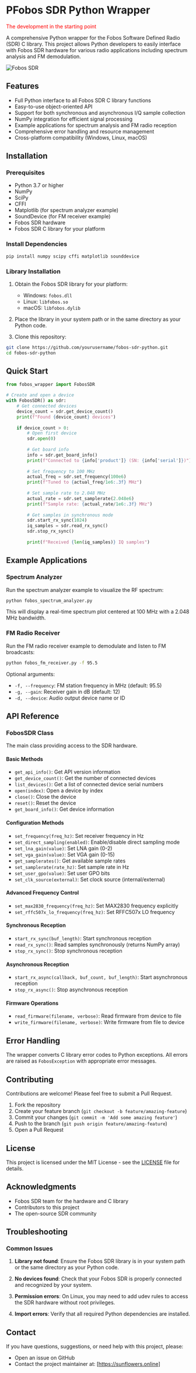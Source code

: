 # PFobos SDR Python Wrapper

<span style="color:red">The development in the starting point</span>

A comprehensive Python wrapper for the Fobos Software Defined Radio (SDR) C library. This project allows Python developers to easily interface with Fobos SDR hardware for various radio applications including spectrum analysis and FM demodulation.

![Fobos SDR](https://github.com/rigexpert/libfobos)

## Features

- Full Python interface to all Fobos SDR C library functions
- Easy-to-use object-oriented API
- Support for both synchronous and asynchronous I/Q sample collection
- NumPy integration for efficient signal processing
- Example applications for spectrum analysis and FM radio reception
- Comprehensive error handling and resource management
- Cross-platform compatibility (Windows, Linux, macOS)

## Installation

### Prerequisites

- Python 3.7 or higher
- NumPy
- SciPy
- CFFI
- Matplotlib (for spectrum analyzer example)
- SoundDevice (for FM receiver example)
- Fobos SDR hardware
- Fobos SDR C library for your platform

### Install Dependencies

```bash
pip install numpy scipy cffi matplotlib sounddevice
```

### Library Installation

1. Obtain the Fobos SDR library for your platform:
   - Windows: `fobos.dll`
   - Linux: `libfobos.so`
   - macOS: `libfobos.dylib`

2. Place the library in your system path or in the same directory as your Python code.

3. Clone this repository:
```bash
git clone https://github.com/yourusername/fobos-sdr-python.git
cd fobos-sdr-python
```

## Quick Start

```python
from fobos_wrapper import FobosSDR

# Create and open a device
with FobosSDR() as sdr:
    # Get connected devices
    device_count = sdr.get_device_count()
    print(f"Found {device_count} devices")
    
    if device_count > 0:
        # Open first device
        sdr.open(0)
        
        # Get board info
        info = sdr.get_board_info()
        print(f"Connected to {info['product']} (SN: {info['serial']})")
        
        # Set frequency to 100 MHz
        actual_freq = sdr.set_frequency(100e6)
        print(f"Tuned to {actual_freq/1e6:.3f} MHz")
        
        # Set sample rate to 2.048 MHz
        actual_rate = sdr.set_samplerate(2.048e6)
        print(f"Sample rate: {actual_rate/1e6:.3f} MHz")
        
        # Get samples in synchronous mode
        sdr.start_rx_sync(1024)
        iq_samples = sdr.read_rx_sync()
        sdr.stop_rx_sync()
        
        print(f"Received {len(iq_samples)} IQ samples")
```

## Example Applications

### Spectrum Analyzer

Run the spectrum analyzer example to visualize the RF spectrum:

```bash
python fobos_spectrum_analyzer.py
```

This will display a real-time spectrum plot centered at 100 MHz with a 2.048 MHz bandwidth.

### FM Radio Receiver

Run the FM radio receiver example to demodulate and listen to FM broadcasts:

```bash
python fobos_fm_receiver.py -f 95.5
```

Optional arguments:
- `-f, --frequency`: FM station frequency in MHz (default: 95.5)
- `-g, --gain`: Receiver gain in dB (default: 12)
- `-d, --device`: Audio output device name or ID

## API Reference

### FobosSDR Class

The main class providing access to the SDR hardware.

#### Basic Methods

- `get_api_info()`: Get API version information
- `get_device_count()`: Get the number of connected devices
- `list_devices()`: Get a list of connected device serial numbers
- `open(index)`: Open a device by index
- `close()`: Close the device
- `reset()`: Reset the device
- `get_board_info()`: Get device information

#### Configuration Methods

- `set_frequency(freq_hz)`: Set receiver frequency in Hz
- `set_direct_sampling(enabled)`: Enable/disable direct sampling mode
- `set_lna_gain(value)`: Set LNA gain (0-2)
- `set_vga_gain(value)`: Set VGA gain (0-15)
- `get_samplerates()`: Get available sample rates
- `set_samplerate(rate_hz)`: Set sample rate in Hz
- `set_user_gpo(value)`: Set user GPO bits
- `set_clk_source(external)`: Set clock source (internal/external)

#### Advanced Frequency Control

- `set_max2830_frequency(freq_hz)`: Set MAX2830 frequency explicitly
- `set_rffc507x_lo_frequency(freq_hz)`: Set RFFC507x LO frequency

#### Synchronous Reception

- `start_rx_sync(buf_length)`: Start synchronous reception
- `read_rx_sync()`: Read samples synchronously (returns NumPy array)
- `stop_rx_sync()`: Stop synchronous reception

#### Asynchronous Reception

- `start_rx_async(callback, buf_count, buf_length)`: Start asynchronous reception
- `stop_rx_async()`: Stop asynchronous reception

#### Firmware Operations

- `read_firmware(filename, verbose)`: Read firmware from device to file
- `write_firmware(filename, verbose)`: Write firmware from file to device

## Error Handling

The wrapper converts C library error codes to Python exceptions. All errors are raised as `FobosException` with appropriate error messages.

## Contributing

Contributions are welcome! Please feel free to submit a Pull Request.

1. Fork the repository
2. Create your feature branch (`git checkout -b feature/amazing-feature`)
3. Commit your changes (`git commit -m 'Add some amazing feature'`)
4. Push to the branch (`git push origin feature/amazing-feature`)
5. Open a Pull Request

## License

This project is licensed under the MIT License - see the [LICENSE](LICENSE) file for details.

## Acknowledgments

- Fobos SDR team for the hardware and C library
- Contributors to this project
- The open-source SDR community

## Troubleshooting

### Common Issues

1. **Library not found**: Ensure the Fobos SDR library is in your system path or the same directory as your Python code.

2. **No devices found**: Check that your Fobos SDR is properly connected and recognized by your system.

3. **Permission errors**: On Linux, you may need to add udev rules to access the SDR hardware without root privileges.

4. **Import errors**: Verify that all required Python dependencies are installed.

## Contact

If you have questions, suggestions, or need help with this project, please:

- Open an issue on GitHub
- Contact the project maintainer at: [https://sunflowers.online]
